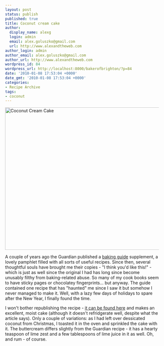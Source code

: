 ```yaml
---
layout: post
status: publish
published: true
title: Coconut cream cake
author:
  display_name: alexg
  login: admin
  email: alex.goluszko@gmail.com
  url: http://www.alexandtheweb.com
author_login: admin
author_email: alex.goluszko@gmail.com
author_url: http://www.alexandtheweb.com
wordpress_id: 84
wordpress_url: http://localhost:8000/bakerofbrighton/?p=84
date: '2010-01-08 17:53:04 +0000'
date_gmt: '2010-01-08 17:53:04 +0000'
categories:
- Recipe Archive
tags:
- coconut
---
```

<p><a href="http://localhost:8000/bakerofbrighton/wp-content/uploads/2010/01/4256224205_86fcb00615_b.jpg"><img src="http://localhost:8000/bakerofbrighton/wp-content/uploads/2010/01/4256224205_86fcb00615_b-620x465.jpg" alt="Coconut Cream Cake" title="Coconut Cream Cake" width="620" height="465" class="alignnone size-medium wp-image-116" /></a></p>
<p>A couple of years ago the Guardian published a <a href="http://www.guardian.co.uk/theguardian/2007/nov/24/bakingguide">baking guide</a> supplement, a lovely pamphlet filled with all sorts of useful recipes. Since then, several thoughtful souls have brought me their copies - "I think you'd like this!" - which is just as well since the original I had has long since become unusably filthy from baking-related abuse. So many of my cook books seem to have sticky pages or chocolatey fingerprints... but anyway. The guide contained one recipe that has "haunted" me since I saw it but somehow I never managed to make it. Well, with a lazy few days of holidays to spare after the New Year, I finally found the time. </p>
<p>I won't bother republishing the recipe - <a href="http://www.guardian.co.uk/lifeandstyle/2007/nov/24/foodanddrink.baking29">it can be found here</a> and makes an excellent, moist cake (although it doesn't refridgerate well, despite what the article says). Only a couple of variations: as I had left over dessicated coconut from Christmas, I toasted it in the oven and sprinkled the cake with it. The buttercream differs slightly from the Guardian recipe - it has a hearty teaspoon of lime zest and a few tablespoons of lime juice in it as well. Oh, and rum - of course.</p>
